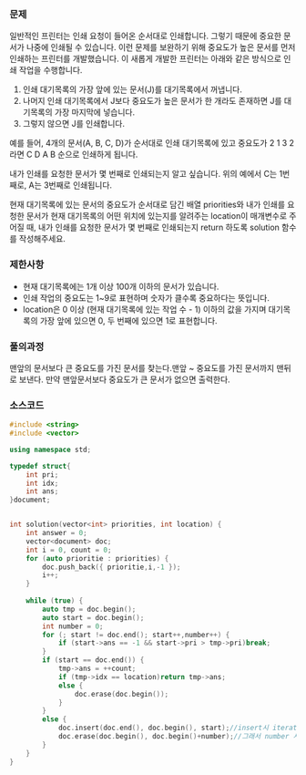 ### 문제
일반적인 프린터는 인쇄 요청이 들어온 순서대로 인쇄합니다. 그렇기 때문에 중요한 문서가 나중에 인쇄될 수 있습니다. 이런 문제를 보완하기 위해 중요도가 높은 문서를 먼저 인쇄하는 프린터를 개발했습니다. 이 새롭게 개발한 프린터는 아래와 같은 방식으로 인쇄 작업을 수행합니다.
1. 인쇄 대기목록의 가장 앞에 있는 문서(J)를 대기목록에서 꺼냅니다.
2. 나머지 인쇄 대기목록에서 J보다 중요도가 높은 문서가 한 개라도 존재하면 J를 대기목록의 가장 마지막에 넣습니다.
3. 그렇지 않으면 J를 인쇄합니다.

예를 들어, 4개의 문서(A, B, C, D)가 순서대로 인쇄 대기목록에 있고 중요도가 2 1 3 2 라면 C D A B 순으로 인쇄하게 됩니다.

내가 인쇄를 요청한 문서가 몇 번째로 인쇄되는지 알고 싶습니다. 위의 예에서 C는 1번째로, A는 3번째로 인쇄됩니다.

현재 대기목록에 있는 문서의 중요도가 순서대로 담긴 배열 priorities와 내가 인쇄를 요청한 문서가 현재 대기목록의 어떤 위치에 있는지를 알려주는 location이 매개변수로 주어질 때, 내가 인쇄를 요청한 문서가 몇 번째로 인쇄되는지 return 하도록 solution 함수를 작성해주세요.
### 제한사항
- 현재 대기목록에는 1개 이상 100개 이하의 문서가 있습니다.
- 인쇄 작업의 중요도는 1~9로 표현하며 숫자가 클수록 중요하다는 뜻입니다.
- location은 0 이상 (현재 대기목록에 있는 작업 수 - 1) 이하의 값을 가지며 대기목록의 가장 앞에 있으면 0, 두 번째에 있으면 1로 표현합니다.

### 풀의과정  
맨앞의 문서보다 큰 중요도를 가진 문서를 찾는다.맨앞 ~ 중요도를 가진 문서까지 맨뒤로 보낸다. 만약 맨앞문서보다 중요도가 큰 문서가 없으면 출력한다.
### 소스코드

``` c++
#include <string>
#include <vector>

using namespace std;

typedef struct{
    int pri;
    int idx;
    int ans;
}document;


int solution(vector<int> priorities, int location) {
	int answer = 0;
	vector<document> doc;
	int i = 0, count = 0;
	for (auto prioritie : priorities) {
		doc.push_back({ prioritie,i,-1 });
		i++;
	}
	
	while (true) {
		auto tmp = doc.begin();
		auto start = doc.begin();
		int number = 0;
		for (; start != doc.end(); start++,number++) {
			if (start->ans == -1 && start->pri > tmp->pri)break;
		}
		if (start == doc.end()) {
			tmp->ans = ++count;
			if (tmp->idx == location)return tmp->ans;
			else {
				doc.erase(doc.begin());
			}
		}
		else {
			doc.insert(doc.end(), doc.begin(), start);//insert시 iterator 정보못씀
			doc.erase(doc.begin(), doc.begin()+number);//그래서 number 사용
		}
	}
}
```
